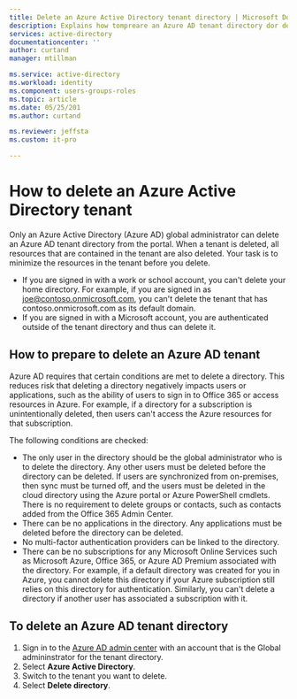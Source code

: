 ```yaml
---
title: Delete an Azure Active Directory tenant directory | Microsoft Docs
description: Explains how tompreare an Azure AD tenant directory dor deletion and now to delete 
services: active-directory
documentationcenter: ''
author: curtand
manager: mtillman

ms.service: active-directory
ms.workload: identity
ms.component: users-groups-roles
ms.topic: article
ms.date: 05/25/201
ms.author: curtand

ms.reviewer: jeffsta
ms.custom: it-pro

---
```

# How to delete an Azure Active Directory tenant
Only an Azure Active Directory (Azure AD) global administrator can delete an Azure AD tenant directory from the portal. When a tenant is deleted, all resources that are contained in the tenant are also deleted. Your task is to minimize the resources in the tenant before you delete.

* If you are signed in with a work or school account, you can't delete your home directory. For example, if you are signed in as joe@contoso.onmicrosoft.com, you can't delete the tenant that has contoso.onmicrosoft.com as its default domain. 
* If you are signed in with a Microsoft account, you are authenticated outside of the tenant directory and thus can delete it.

## How to prepare to delete an Azure AD tenant

Azure AD requires that certain conditions are met to delete a directory. This reduces risk that deleting a directory negatively impacts users or applications, such as the ability of users to sign in to Office 365 or access resources in Azure. For example, if a directory for a subscription is unintentionally deleted, then users can't access the Azure resources for that subscription.

The following conditions are checked:

* The only user in the directory should be the global administrator who is to delete the directory. Any other users must be deleted before the directory can be deleted. If users are synchronized from on-premises, then sync must be turned off, and the users must be deleted in the cloud directory using the Azure portal or Azure PowerShell cmdlets. There is no requirement to delete groups or contacts, such as contacts added from the Office 365 Admin Center.
* There can be no applications in the directory. Any applications must be deleted before the directory can be deleted.
* No multi-factor authentication providers can be linked to the directory.
* There can be no subscriptions for any Microsoft Online Services such as Microsoft Azure, Office 365, or Azure AD Premium associated with the directory. For example, if a default directory was created for you in Azure, you cannot delete this directory if your Azure subscription still relies on this directory for authentication. Similarly, you can't delete a directory if another user has associated a subscription with it. 

## To delete an Azure AD tenant directory

1. Sign in to the [Azure AD admin center](https://aad.portal.azure.com) with an account that is the Global admininstrator for the tenant directory.
2. Select **Azure Active Directory**.
3. Switch to the tenant you want to delete.
4. Select **Delete directory**.


